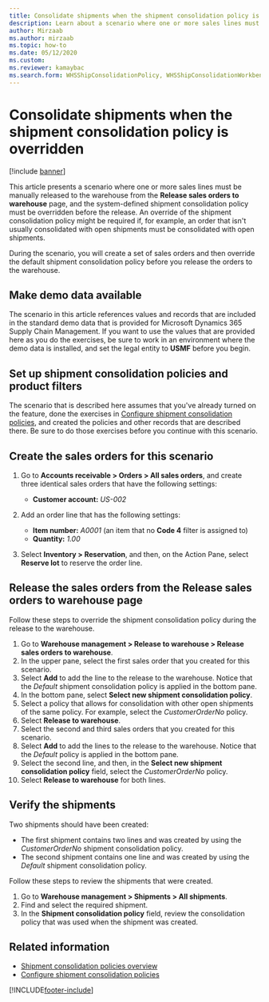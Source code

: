 ```yaml
---
title: Consolidate shipments when the shipment consolidation policy is overridden
description: Learn about a scenario where one or more sales lines must be manually released to the warehouse from the Release to warehouse page.
author: Mirzaab
ms.author: mirzaab
ms.topic: how-to
ms.date: 05/12/2020
ms.custom:
ms.reviewer: kamaybac
ms.search.form: WHSShipConsolidationPolicy, WHSShipConsolidationWorkbench, WHSFilterGroupTable, WHSShipConsolidationSetShipment, WHSShipmentConsolidation, WHSFilterGenerallyAvail, WHSReleaseToWarehouse, WHSReleaseToWarehouseSalesOrder
---
```


# Consolidate shipments when the shipment consolidation policy is overridden

[!include [banner](../includes/banner.md)]

This article presents a scenario where one or more sales lines must be manually released to the warehouse from the **Release sales orders to warehouse** page, and the system-defined shipment consolidation policy must be overridden before the release. An override of the shipment consolidation policy might be required if, for example, an order that isn't usually consolidated with open shipments must be consolidated with open shipments.

During the scenario, you will create a set of sales orders and then override the default shipment consolidation policy before you release the orders to the warehouse.

## Make demo data available

The scenario in this article references values and records that are included in the standard demo data that is provided for Microsoft Dynamics 365 Supply Chain Management. If you want to use the values that are provided here as you do the exercises, be sure to work in an environment where the demo data is installed, and set the legal entity to **USMF** before you begin.

## Set up shipment consolidation policies and product filters

The scenario that is described here assumes that you've already turned on the feature, done the exercises in [Configure shipment consolidation policies](configure-shipment-consolidation-policies.md), and created the policies and other records that are described there. Be sure to do those exercises before you continue with this scenario.

## Create the sales orders for this scenario

1. Go to **Accounts receivable \> Orders \> All sales orders**, and create three identical sales orders that have the following settings:

    - **Customer account:** *US-002*

1. Add an order line that has the following settings:

    - **Item number:** *A0001* (an item that no **Code 4** filter is assigned to)
    - **Quantity:** *1.00*

1. Select **Inventory \> Reservation**, and then, on the Action Pane, select **Reserve lot** to reserve the order line.

## Release the sales orders from the Release sales orders to warehouse page

Follow these steps to override the shipment consolidation policy during the release to the warehouse.

1. Go to **Warehouse management \> Release to warehouse \> Release sales orders to warehouse**.
1. In the upper pane, select the first sales order that you created for this scenario.
1. Select **Add** to add the line to the release to the warehouse. Notice that the *Default* shipment consolidation policy is applied in the bottom pane.
1. In the bottom pane, select **Select new shipment consolidation policy**.
1. Select a policy that allows for consolidation with other open shipments of the same policy. For example, select the *CustomerOrderNo* policy.
1. Select **Release to warehouse**.
1. Select the second and third sales orders that you created for this scenario.
1. Select **Add** to add the lines to the release to the warehouse. Notice that the *Default* policy is applied in the bottom pane.
1. Select the second line, and then, in the **Select new shipment consolidation policy** field, select the *CustomerOrderNo* policy.
1. Select **Release to warehouse** for both lines.

## Verify the shipments

Two shipments should have been created:

- The first shipment contains two lines and was created by using the *CustomerOrderNo* shipment consolidation policy.
- The second shipment contains one line and was created by using the *Default* shipment consolidation policy.

Follow these steps to review the shipments that were created.

1. Go to **Warehouse management \> Shipments \> All shipments**.
1. Find and select the required shipment.
1. In the **Shipment consolidation policy** field, review the consolidation policy that was used when the shipment was created.

## Related information

- [Shipment consolidation policies overview](about-shipment-consolidation-policies.md)
- [Configure shipment consolidation policies](configure-shipment-consolidation-policies.md)


[!INCLUDE[footer-include](../../includes/footer-banner.md)]
